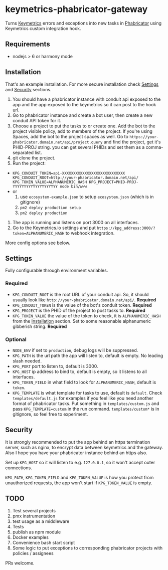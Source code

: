 keymetrics-phabricator-gateway
==============================

Turns [Keymetrics](http://keymetrics.io) errors and exceptions into new tasks in [Phabricator](http://phabricator.org) using Keymetrics custom integration hook.

Requirements
------------

 - nodejs > 6 or harmony mode

Installation
------------

That's an example installation. For more secure installation check [Settings](#settings) and [Security](#security) sections.

1. You should have a phabricator instance with conduit api exposed to the app and the app exposed to the keymetrics so it can post to the hook url.
1. Go to phabricator instance and create a bot user, then create a new conduit API token for it.
1. Choose a project to put the tasks to or create one. Add the bot to the project visible policy, add to members of the project. If you're using Spaces, add the bot to the project spaces as well. Go to `https://your-phabricator.domain.net/api/project.query` and find the project, get it's PHID-PROJ string. you can get several PHIDs and set them as a comma-separated list.
1. git clone the project.
1. Run the project:
  * `KPG_CONDUIT_TOKEN=api-XXXXXXXXXXXXXXXXXXXXXXXXXXXX KPG_CONDUIT_ROOT=http://your-phabricator.domain.net/api/ KPG_TOKEN_VALUE=ALPHANUMERIC_HASH KPG_PROJECT=PHID-PROJ-YYYYYYYYYYYYYYYYYYYY node bin/www`
  * or 
    1. use `ecosystem-example.json` to setup `ecosystem.json` (which is in gitignore)
    1. `pm2 deploy production setup`
    1. `pm2 deploy production`
1. The app is running and listens on port 3000 on all interfaces.
1. Go to the Keymetrics.io settings and put `https://kpg_address:3000/?token=ALPHANUMERIC_HASH` to webhook integration.

More config options see below.

Settings
--------

Fully configurable through environment variables.

### Required

 * `KPG_CONDUIT_ROOT` is the root URL of your conduit api. So, it should usually look like `http://your-phabricator.domain.net/api/`. **Required**
 * `KPG_CONDUIT_TOKEN` is the value of the bot's conduit token. **Required**
 * `KPG_PROJECT` is the PHID of the project to post tasks to. **Required**
 * `KPG_TOKEN_VALUE` the value of the token to check, it is `ALPHANUMERIC_HASH` from the [Installation](#installation) section. Set to some reasonable alphanumeric gibberish string. **Required**

### Optional

 * `NODE_ENV` if set to `production`, debug logs will be suppressed.
 * `KPG_PATH` is the url path the app will listen to, default is empty. No leading slash needed.
 * `KPG_PORT` port to listen to, default is 3000.
 * `KPG_HOST` ip address to bind to, default is empty, so it listens to all interfaces.
 * `KPG_TOKEN_FIELD` in what field to look for `ALPHANUMERIC_HASH`, default is `token`.
 * `KPG_TEMPLATE` is what template for tasks to use, default is `default`. Check `templates/default.js` for examples if you feel like you need another format of phabricator tasks. Put something in `templates/custom.js` and pass `KPG_TEMPLATE=custom` in the run command. `templates/custom*` is in gitignore, so feel free to experiment.
 
Security
--------

It is strongly recommended to put the app behind an https termination server, such as nginx, to encrypt data between keymetrics and the gateway. 
Also I hope you have your phabricator instance behind an https also.

Set up `KPG_HOST` so it will listen to e.g. `127.0.0.1`, so it won't accept outer connections.

`KPG_PATH`, `KPG_TOKEN_FIELD` and `KPG_TOKEN_VALUE` is how you protect from unauthorized requests, the app won't start if `KPG_TOKEN_VALUE` is empty.

TODO
----

1. Test several projects
1. pmx instrumentation
1. test usage as a middleware
1. Tests
1. publish as npm module
1. Docker examples
1. Convenience bash start script
1. Some logic to put exceptions to corresponding phabricator projects with policies / assignees

PRs welcome.